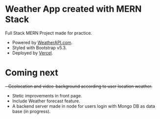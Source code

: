 # Weather App created with MERN Stack

Full Stack MERN Project made for practice. <br>
- Powered by <a href="https://www.weatherapi.com/">WeatherAPI.com</a>.
- Styled with Bootstrap v5.3.
- Deployed by <a href="https://vercel.com">Vercel</a>.

# Coming next
~~- Geolocation and video-background according to user location weather.~~
- Stetic improvements in front page. 
- Include Weather forecast feature.
- A backend server made in node for users login with Mongo DB as data base (in progress).
